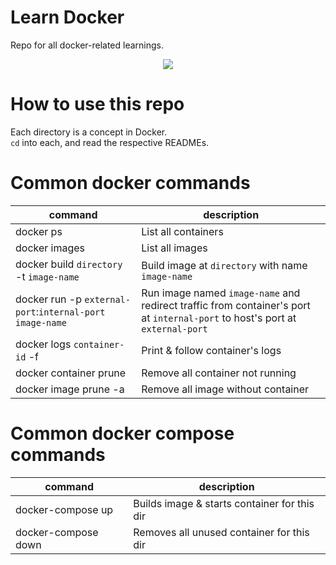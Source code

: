 # Learn Docker
Repo for all docker-related learnings.

<p align="center">
<img src="https://d1.awsstatic.com/acs/characters/Logos/Docker-Logo_Horizontel_279x131.b8a5c41e56b77706656d61080f6a0217a3ba356d.png">
</p>

# How to use this repo
Each directory is a concept in Docker.  
`cd` into each, and read the respective READMEs.

# Common docker commands
|command|description|
|-|-|
|docker ps| List all containers|
|docker images| List all images|
|docker build `directory` -t `image-name` | Build image at `directory` with name `image-name`|
|docker run -p `external-port`:`internal-port` `image-name` | Run image named `image-name` and redirect traffic from container's port at `internal-port` to host's port at `external-port`|
|docker logs `container-id` -f | Print & follow container's logs|
|docker container prune | Remove all container not running|
|docker image prune -a | Remove all image without container|


# Common docker compose commands
|command|description|
|-|-|
|docker-compose up|Builds image & starts container for this dir|
|docker-compose down|Removes all unused container for this dir|